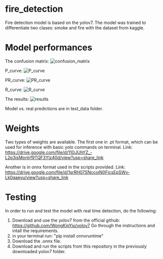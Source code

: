 # fire_detection
Fire detection model is based on the yolov7.  The model was trained to differentiate two clases: smoke and fire with the dataset from kaggle.




# Model performances

The confusion matrix: 
![confusion_matrix](https://user-images.githubusercontent.com/47181212/231272843-0e594303-4980-4b18-8fc9-3dd4f629b200.png)

P_curve: 
![P_curve](https://user-images.githubusercontent.com/47181212/231273298-7cf301bf-3ea6-465d-9b63-c1a2b7f7c54d.png)

PR_curve:
![PR_curve](https://user-images.githubusercontent.com/47181212/231273174-e9ddda22-23ba-41e9-8d05-27f77cd27154.png)

R_curve:
![R_curve](https://user-images.githubusercontent.com/47181212/231273308-46a94895-4b36-4bee-8db9-596102c6d390.png)

The results:
![results](https://user-images.githubusercontent.com/47181212/231273184-5e1846a5-af63-4c50-b301-dba989d5371f.png)



Model vs. real predictions are in test_data folder.

# Weights
Two types of weights are available. The first one in .pt format, which can be used for inference with basic yolo commands on terminal. Link: https://drive.google.com/file/d/11GJUhYZ_-L2p3isMonlrf9TQF3Ylz40d/view?usp=share_link

Another is in onnx format used in the scripts provided. Link: https://drive.google.com/file/d/1srRH07SNccoiN0FjcsEpSWv-Lk0qaevu/view?usp=share_link


# Testing

In order to run and test the model with real time detection, do the following:
  1. Download and use the yolov7 from the official github: https://github.com/WongKinYiu/yolov7
     Go through the instructions and intall the requirements.
  2. in your terminal run: "pip install onnxruntime"
  3. Download the .onnx file.
  4. Download and run the scripts from this repository in the previously downloaded yolov7 folder.
  
